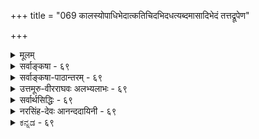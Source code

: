 +++
title = "069 कालस्योपाधिभेदात्कतिचिदभिदधत्यब्दमासादिभेदं तत्तद्रूपेण"

+++
<details><summary>मूलम्</summary>

कालस्योपाधिभेदात्कतिचिदभिदधत्यब्दमासादिभेदं तत्तद्रूपेण कालः परिणमत इति प्राहुरेके तदा तु ।  
ये तत्रोपाधयः स्युस्त इह परिणतिं प्राप्नुयुस्सानुबन्धाः नित्यो व्यापी च तादृक्परिणतिभिरसौ सर्वकार्ये निमित्तम् ॥ ६९ ॥
</details>

<details><summary>सर्वाङ्कषा - ६९</summary>

यदि कालः नित्यः विभुश्च तर्हि क्षणलवदिनादिव्यवहारः कथमित्यस्योत्तरमाह - कालस्येत्यादिना । **उपाधिभेदात्** = सूर्यपरिस्पन्दचक्षुर्निमेषादिरूपोपाधिभेदात् **कालस्य** = एकस्य नित्यस्य विभोः कालस्य अब्द- **मासादिभेदम्** = संवत्सरमासादिभेदं **कतिचित्** = नैयायिकाः, तदनुसारिणः अस्मदीयाश्च केचन अभिदधुः । **एके** = अन्ये तु 'एके मुख्यान्यकेवलाः' इत्यमरः । कालः **तत्तद्रूपेण** = संवत्सरमासक्षणादिभेदेन **परिणमते** = प्रकृतिद्रव्यवत् अस्यापि द्रव्यत्वात् परिणामं प्राप्नोतीति प्राहुः । कालस्य स्वतन्त्रप्रत्यक्षद्रव्यत्वाभ्युपगमे परिणामाङ्गीकार एव स्वरस इति एतत्पक्षे आदरातिशयं सूचयितुं 'प्राहुः' इत्युक्तम् । तदा **तु** = परिणामाङ्गीकारपक्षेऽपि **तत्र** = औपाधिकभेदपक्षे **ये** = सूर्यपरिस्पन्दचक्षुर्निमेषादयः उपाधयः स्युः, ते सर्वे, **इह** = अस्मिन् परिणामपक्षेऽपि **सानुबन्धाः** = तत्तदृतुलिङ्गादिसहितास्सन्तः परिणतिं प्राप्नुयुः, अन्यथा स्वतः परिणामासंभवात्, अव्यवस्थाप्रसङ्गः । आहत्य तु स्वरूपतः प्रकृतिवत् नित्यः व्यापी **च** = विभुश्च सर्वदेशेषु सर्वदा च कालव्यवहारदर्शनात्, **तादृक्परिणतिभिः** = पूर्वोक्ततादृशक्षणदिवसादिपरिणतिविशिष्टस्सन्नेव **असौ** = कालः **सर्वकार्ये** = सर्वेष्वपि कार्येषु **निमित्तम्** = नैयायिकमत इव निमित्तकारणं भवति ॥ 

इदं लोकायतदृष्ट्या । वेदान्तदृष्ट्या तु– 'अन्तः पुरुषरूपेण कालरूपेण यो बहिः । समन्वेत्येष सत्त्वानां भगवानात्ममायया ॥ ' ( भाग. 3-26 - 18 ) इत्येतदेव परमं सत्यम् । तथा च कालस्य नित्यविभूतेश्चेश्वरेऽन्तर्भावे, धर्मभूतज्ञानस्य जीवेऽन्तर्भावे च (जीव. 4), चित् (जीव), अचित् (प्रकृतिः), ईश्वरश्चेति तत्त्वत्रयमेव शिष्यत इति 'भोक्ता भोग्यं प्रेरितारं च मत्त्वा' (श्वे. 1 12 ) इत्युक्तः तत्त्वत्रयसिद्धान्त एव साधीयान् । इतरत्सर्वं बुद्धिवैशद्यायैव ॥ ६९ ॥
</details>


<details><summary>सर्वाङ्कषा-पाठान्तरम् - ६९</summary>

यदि कालः नित्यः विभुश्च तर्हि क्षणलवदिनादिव्यवहारः कथमित्यस्योत्तरमाह - कालस्येत्यादिना । उपाधिभेदात्‌ = सूर्यपरिस्पन्दचक्षुर्निमिषादिरूपोपाधिभेदात्‌ कालस्य = एकस्य नित्यस्य विभोः कालस्य अब्दमासादिभेदम्‌ = संवत्सरमासादिभेदं कतिचित्‌ = नैयायिकाः, तदनुसारिणः अस्मदीयाश्च केचन अभिदधुः । एके = अन्ये तु 'एके मुख्यान्यकेवलाः' इत्यमरः । कालः तत्तद्रूपेण = संवत्सरमासक्षणादिभेदेन परिणमते = प्रकृतिद्रव्यवत्‌ अस्यापि द्रव्यत्वात्‌ परिणामं प्राप्नोतीति प्राहुः । कालस्य स्वतन्त्रप्रत्यक्षद्रव्यत्वाभ्युपगमे परिणामाङ्गीकार एव स्वरस इति एतत्पक्षे आदरातिशयं सूचयितुं 'प्राहुः' इत्युक्तम्‌ । तदा तु = परिणामाङ्गीकारपक्षेऽपि तत्र = औपाधिकभेदपक्षे ये = सूर्यपरिस्पन्दचक्षुर्निमेषादयः उपाधयः स्युः, ते सर्वे, इह = अस्मिन्‌ परिणामपक्षेऽपि सानुबन्धाः = तत्तदृतुलिङ्गादिसहितास्सन्तः परिणतिं प्राप्नुयुः, अन्यथा स्वतः परिणामासंभवात्‌, अव्यवस्थाप्रसङ्गः । आहत्य तु, स्वरूपतः प्रकृतिवत्‌ नित्यः व्यापी च = विभुश्च सर्वदेशेषु सर्वदा च कालव्यवहारदर्शनात्‌, तादृक्परिणतिभिः = पूर्वोक्ततादृशक्षणदिवसादिपरिणतिविशिष्टस्सन्नेव असौ = कालः सर्वकार्ये = सर्वेष्वपि कार्येषु निमित्तम्‌ = नैयायिकमत इव निमित्तकारणं भवति ॥   
इदं लोकायतदृष्ट्या । वेदान्तदृष्ट्या तु - 'अन्तः पुरुषरूपेण कालरूपेण यो बहिः । समन्वेत्येष सत्त्वानां भगवानात्ममायया ॥' (भाग.३-२६-१८) इत्येतदेव परमं सत्यम्‌ । तथा च कालस्य नित्यविभूतेश्चेश्वरेऽन्तर्भावे, धर्मभूतज्ञानस्य जीवेऽन्तर्भावे च (जीव.४), चित्‌(जीव), अचित्‌ (प्रकृतिः), ईश्वरश्चेति तत्त्वत्रयमेव शिष्यत इति 'भोक्ता भोग्यं प्रेरितारं च मत्त्वा' (१-१२) इत्युक्तः तत्त्वत्रयसिद्धान्त एव साधीयान्‌ । इतरत्सर्वं बुद्धिवैशद्यायैव ॥ ६९ ॥
</details>


<details><summary>उत्तमूरु-वीरराघवः अलभ्यलाभः - ६९</summary>

'कल्पान्तेऽप्येककालः' इति एकत्वमुक्तं कथं घटत इति पृच्छति यदीति । उपाधिभेदम् = सूर्यपरिस्पन्दादिसंख्येयत्तामादायेति भावः । तत्त द्रूपेणेति । कालो हि द्रव्यम् । अवस्थावत्त्वञ्च द्रव्यलक्षणम् । अचेतनत्वाच्च परिणामरूपावस्था घटते इति भावः । यादवप्रकाशैरिति । सूर्येति श्लोकावृत्तावुक्तं त्रिविधा प्रकृतिरिति वचनमप्येतदीयं स्यात् । ब्रह्मकार्यत्वेऽपि अनादित्वमव्यक्त इव कथञ्चिन्निर्वाह्यम् । उपात्ते वचने, 'अजस्रपरिणामी मुहूर्तारात्रादिविभागयुक्' इत्येव ह्युक्तम्, न तु क्षणमुहूर्तादिपरिणामीति वा क्षणमुहूर्तादिविभागयुक् इति वा । तद्विमृश्य अजस्रक्षणमात्रपरिणामीत्युक्त्वा भावमाह अयं भाव इति । यदि अब्दादिरूपेणापि परिणामः, स कदा । क्षणपरिणामः प्रतिक्षणम् । अब्दपरिणामस्तु एकैकाब्दानन्तरमिति चेत् - एकैकं दिनभारभ्यापि षट्पञ्चाशदधिकदिनत्रीशतीसंख्यया अब्दनिष्पादनात् पुत्रादिजननदिनमारभ्याब्दगणनात् सौरचान्द्रसावनबार्हस्पत्यादिभेदेनाब्दव्यवहारभेदाच्चाव्यवस्था । एवं मुहूर्तादष्वपि । प्रतिक्षणं मुहूर्तसंवत्सरादिसर्वपरिणामस्वीकारेण तत्तन्नाशपर्यन्ततत्तत्संबन्धशालिनिः अब्दास्थायित्वादिकमित्युक्तावपि मुहूर्ताब्दशब्दादीनां कोऽर्थ इति विमर्शे क्षणसमुदायवैचित्रीमादायैव भेदव्युत्पादने कार्यम् । तथा च किं वृथा क्षणातिरिक्तकालपरिणामस्वीकारेण । तत्रतत्र यथेष्टं तत्समुदायविशेषग्रहणेन सर्वनिर्वाहादित्याशयः । आद्यन्तमध्यमेत्यादि । यावत्क्षणसमुदायं गृहीत्वा अब्दसंबन्ध उच्यते । तत्र प्रथमक्षणे वा मध्ये वा अन्ते वा कदा तदब्दोत्पत्तिः? नियामकाभावे नानाब्दोत्पत्तिः स्यात् । यत्र क्षणे उत्पत्तिः, तदैव तस्याब्दत्वेन व्यवहारः स्यादिति भावः । तर्हि क्षणपरिणाममपि विहाय प्रथमा तार्किकादिसरणिरेवाद्रियतामित्यत्र प्रागेव तदसंभव उक्त इत्याह अत्र चेति । कृत्स्नैकदेशेति । सर्वमिदं ग्रन्थारम्भ एव समाहितम् । एकदेशवृत्तिगुणः - संयोगादिः । अवच्छेदकान्तरनिरपेक्षमेवाव्याप्यवृत्तित्वस्वाभाव्येनोपपत्तिः । अत एव ब्रह्मणि निरवयवे घटादेरेकदेशसंबन्ध इत्यादि भाव्यम् ।   
कालव्ययस्था स्पन्दगणनयैवोच्यते । स्पन्दश्च क्रिया । सा विभौ कथं स्यात् । मध्यमपरिमाणत्वे चानित्यता स्यात् । अतोऽणुरिति जैनाः, तद् दूषयति स्पन्देति । आशा दिक् । वसनम् अम्बरम्, आशावसनो दिगम्बरः, तदनुयायिनस्तत्रोक्ताः । तोकः - बालः । आशावसनेति पाठार्जवेऽपि आशावसानेत्येव सवेत्र पाठः । तदा वस आच्छादने इति शानचि वसानेति रूपे आशाः वसानाः दिगम्बरा इति व्याख्येयम् । दुराशेति ॥ स्पन्दापेक्षायामपि सूर्यादिस्पन्दस्यैवोक्त्या कालस्य स्पन्दानपेक्षणादिति भावः स्वप्रकर्षाद्येः क्षणसंख्याधिक्यन्यूनत्वादिभिरित्यर्थः । उपलक्षणमिति । क्रियामात्रं कालोपाधिरिति तार्किकपक्षमाश्रित्य तथोक्तिः । जन्यमात्रं कालोपाधिरिति तार्किकपक्षे तु तदन्यदपि गृह्यत इति भावः । मूले तदात्वित्यस्य द्वितीयपक्षे इत्यर्थः । ननु क्षणरूपपरिणामसंख्याविशेषत एव सर्वनिर्वाहे उपाधिघटनं कथमत्रेति चेत्; उच्यते - तत्र प्रथमपक्षे ये उपाधयः स्थिताः, तेऽत्र पक्षे परिणतिं प्राप्नुयुः, व्यवच्छेदकतया परिणामे संबध्येरन्नित्यर्थः । अयं भावः - प्रथमपक्षे मासो नाम मासघकत्वाभिमताः यावन्तः क्रियारूपक्षणाः तावन्तो वा, तावत्कालमात्रस्थितजन्यपदार्थरूपो दण्डात्मककालो वा । तादृशभौतिकवस्तुविशेषावच्छिन्नपरिणामसंतानः कालपरिणामपक्षे मासः । वसन्तः, चैत्र इत्यादौ तावत्कालस्थायिऋतुमासादिलिंगमुपाधीकृत्य तदवच्छिन्नपरिणाम इत्युक्तावेव विशेषावगमः । अन्यथा सर्वस्य क्षणरूपपरिणामत्वेनाविशेषादिति । एवं विशेषरूपेणैव कालस्य तत्तत्कार्यनिमित्तता । अतः कालः सर्वकार्यनिमित्तमित्युच्यते । न तु केवलं सामान्यत इति । न कालेति । वसन्तर्तुलिंगरूपकार्यस्य ग्रीष्मर्तुकार्यहेतुत्वं न नियतमित्यर्थः । प्रध्वंसेति । प्रध्वंसोऽयं निरन्वयविनाशः । सर्वकालसत्त्वं नित्यत्वमिति यदन्यत्रोच्यते, तत् अत्र न भवति; कालस्य काले सत्त्वायोगात् । व्याप्तिः - विभुतया नित्यविभूतावपि संबन्धः । तदपि - तत् हेतुत्वमपि संनिहितत्व एव भवेत् । अतो व्यापित्वमित्यर्थः । 'पूर्वभावो हि हेतुत्वं मीयते येनकेनचित् । व्यापकस्यापि नित्यस्य धर्मिधीरन्यथा न हि' (१-स्त) इति कुसुमाञ्जलिकारिकार्थं घटयति नन्विति । यदि तस्मिन् सति तत्, तदभावे तदभावः इति अन्वयव्यतिरेकावेव कारणत्वं स्यात्, तदा विभु नित्यं वस्तु न कारणं भवेत्, विभुत्वात् क्वचिदपि देशे, नित्यत्वात् क्वचिदपि काले व्यतिरेकस्य दुर्वचत्वात् । किं तु पूर्ववर्तित्वमेव हेतुत्वम्, तत् व्यतिरेकं विनाऽपि सुग्रहम् । कारणमिति शब्दप्रमाणात् कारणत्वग्रहे तदनपेक्षणात् । ननु न पूर्ववर्तित्वमात्रं कारणत्वम्, अनियतस्य रासभादेरपि कारणत्वापत्तेः । अतो नियतपूर्ववर्तित्वमेव । नियतत्वञ्च व्यतिरेकघटितमिति शंक्ते अथ स्यादिति । अस्मिन् सत्येवेति । अस्मिन् असति कार्यं न भवतीत्यर्थे एवकारोक्ते व्यतिरेको घटक इति शंका । प्रसंगत इति । आपादनतोऽपीत्यर्थः । आपादनं हि वस्तुनः सत्त्व एव भवति । तथा च यदीदं न स्यात्, तर्हि तन्न भवेदिति नियतत्वग्रह इति भावः । ननु सर्वकारणमिति सर्वपदं किमर्थमिति चेत् - कालस्य प्रकृतस्य सर्वकारणत्वात् । एवं प्रसंगपक्षे नित्यस्यापि कार्यत्वसिद्धिः । अत एव ब्रह्मतः तदिच्छातश्च सर्वपदार्थसत्ता । ननु एवमापादनस्यापि व्याप्यव्यापकभावधटितत्वात् तस्यापि नियतत्वरूपतया तत्राप्यापादनान्तरोपन्यासेऽनवस्थापातात्, व्याप्यारोपेण व्यापकारोपस्तर्क इत्येव प्रसिद्ध्या कार्यकारणयोर्व्याप्यव्यापकभावस्य वक्तव्यात्वाच्च नियतत्वं व्यापकत्वमित्येवोच्यताम् । तच्च समानाधिकरणाभावाप्रतियोगित्वमिति चेत् - अस्यापि व्यापकत्वस्य तर्कमन्तरेणासिद्ध्या, 'तर्कः शंकानिवर्तकः' इति तर्कोपन्यासापेक्षा स्यादिति एवं कथितम् । तादृशव्यापकत्वरूपनियतत्वावलम्बनं नानिष्टम् । एवमनियतं वैकल्पिकमपि कारणं लोके शास्त्रे च दृष्टम् । नियतमप्यन्यथासिद्धमकारणत्वेनेष्टम् । अतः कारणत्वमन्यादृशमिति विचारोऽप्यस्तीत्यलमधिकेन ॥ ६९ ॥
</details>


<details><summary>सर्वार्थसिद्धिः - ६९</summary>

यदि नित्य एकः कालः, तस्य कथं परिच्छिन्नानेकस्वरूपत्वमित्यत्र प्रसिद्धं पक्षमाह - कालस्येति ॥ आदि-शब्देन भूतभविष्यत्त्वादेरपि संग्रहः । नित्यस्यापि कालस्य द्रव्यान्तराणामिवावस्थाभेदैस्सर्वमिदं स्यात् । अवस्थाश्चात्रोपाधिसंबन्धमात्ररूपा इति लघीयान्पक्षः । पक्षान्तरमाह - तत्तद्रूपेणेति । यादवप्रकाशैरप्यभ्युपगतोऽयं पक्षः - "कालोऽनाद्यनन्तोऽजस्रक्षणपरिणामी मुहूर्ताहोरात्रादिविभागयुक्सर्वेषां परिणामस्पन्दहेतुः इति वचनात् । अयं भावः - क्षणरूप एव कालस्य सर्वदा परिणामः ; तत्संख्याप्रकर्षतारतम्याम्मुहूर्तादिविभागः ; तत एव चाब्दादीनामाद्यन्तमयमाद्युत्पत्तिक्षणविकल्पचोद्यं निस्तीर्णम् । प्रतिपुरुषमिष्टक्षणारम्भेणाब्दादिगणनाऽपि युक्तैव । अत्र च स्वतः क्षणादिभेदानभ्युपगमे कथमुपाधिभिरपि भेदः स्यात् ? तेषां कालमात्रेण संबन्धे तद्विशेषकत्वायोगात्, तदंशेन संबन्धे तु स्वत एव कालांशभेदसिद्धेः । ननु कालविकारेष्वपि कृत्स्नैकदेशसंबन्धविकल्पदोषस्समानः ; विकारान्तरेण भेदेऽनवस्थाप्रसङ्गश्चेति चेन्न ; आश्रयैकदेशवृत्तिगुणादिन्यायेन निर्वाहादिति । अयं परिहार उपाधिसंबन्धमात्रपक्षेऽप्यविशिष्ट इत्यन्ये मन्यन्ते ।  
स्पन्दसन्ततिसिद्ध्यर्थं कालस्याणुत्वकल्पनम् । आशावसानतोकानां दुराशामात्रजृम्भितम् ॥  
क्रियासन्ततिवत्काले परिणामपरम्परा । किं न स्यात्स्वप्रकर्षाद्यैः परत्वादिप्रसाधिका ॥  
एकाश्रयक्रियासंख्या काल इत्याप्तभाषितम् । कालोपाधिविशेषाणां सर्वेषामुपलक्षणम् ॥  
अत्र परिणतिपक्षमनूद्य तत्राप्युपाधिव्याप्तिमाह - तदा त्विति । अनुबन्धाः - ऋतुलिङ्गादयः । आनन्तर्यनियमादुत्तरोत्तरकार्याणामुपाधिमूलत्वं च सिद्धम् । ऋतुलिङ्गादीनां तु न कालकार्यहेतुनियमः । ये तु शैवादयः कालमनित्यमव्यापिनं परिमितकार्यहेतुं च प्राहुः, तान्प्रत्याह - नित्य इति । क्षणाद्यंशस्यागन्तुकत्वेऽपि स्वरूपतो नित्यः । नित्यत्वं चात्र प्रध्वंसविरहमात्रम् ; न तु सर्वदा सत्ता, कालान्तराभावात् । व्यापित्वं तु क्षणतोऽपि स्यात्; सार्वत्रिकाणामपि केषांचिद्यौगपद्यसिद्धेः । नित्यत्वे प्रागेव प्रमाणं दर्शितम् । व्याप्तिश्च - "कालं स पचते तत्र न कालस्तत्र वै प्रभुः" इत्यादिभिस्सिद्धा । त्रिगुणविभूतिवत्कालप्रतिनियतविकारास्तत्र न सन्तीत्यर्थः । स्वविकाराणामुपादानतयाऽन्येषां निमित्ततया वाऽस्य सर्वहेतुत्वं "कालः पचति भूतानीत्यादिभिर्गम्यते । तदपि सर्वत्र सन्निहितस्य । ननु "अन्तर्बहिश्च तत्सर्वं व्याप्य नारायणः स्थितः", "सर्वव्यापी सर्वभूतान्तरात्मा इत्यादिषु एकस्य सर्वव्यापत्वं श्रूयते ; अतस्तद्व्याप्यस्य कालस्य कथं विभुत्वम् ? इत्थम् - न हि न्यूनदेशवर्तित्वमेव व्याप्यत्वम् ; तथा सति समव्याप्तिभङ्गप्रसङ्गात् । तर्हि तद्वदन्योन्यव्याप्यत्वमिह स्यादिति चेत्, किमत्रानिष्टं परस्परप्रवेश्यत्वाद्यनभ्युपगमात् । द्वयोरपि सर्वसंयोगित्वे वि[वादा]रोधाभावात् । अतो यत्र कालस्तत्र सर्वत्र परमात्माऽस्तीति तस्य कालव्यापकत्वम् । इदं च तस्य धर्मभूतज्ञानेऽपि द्रष्टव्यम् । परमात्म[नः]स्वरूपैकदेशे विश्वं व्यवस्यितमित्येतदपि तादृशव्यतिरिक्तविषयम् । अन्यथा तस्य ज्ञानानन्दत्वादेरपि एक-देशित्वप्रसङ्गात् । न चैवं सति सर्वजीवानां व्यापित्वेऽप्यविरोधः स्यादिति वाच्यम् ; अणुत्वश्रुत्या तत्प्रतिषेधात् इति । ननु कालतो देशतो व्यतिरेकग्रहणस्याशक्यत्वान्नित्यविभूनां कारणत्वमेव न सिध्यति, कुतस्सर्वकारणत्वमित्यनुयोगश्च धर्मिग्राहकेणैव निरस्तः । अस्ति हि लोकेऽप्युपदेशतोऽपि तत्तद्वस्तुषु कारणत्वग्रहणम् । अथ स्यात् - नियतपूर्वसत्त्वं कारणत्वम्, नियमश्चास्मिन्सत्येवेदं भवतीप्येवंरूपः ; तत्रावधारणसिद्धोऽन्यदा नास्तीत्ययमर्थो नित्येषु च विभुष्वग्रहण इति । मैवम् ; प्रसङ्गतोऽपि नियमसिद्धेः ; तथा हि । इदं सर्वकारणमिति बोधयतामयमाशयः - यद्येतन्न स्यात् सर्वं नोत्पद्येत । अतस्सर्वोत्पत्तिप्रयोजकमेतदिति ; न पुनर्यदा यत्रेदं नास्ति तदा तत्र सर्वं नास्तीति । अतस्सुष्ठूक्तं नित्य-व्यापिनः कालस्य सर्वकार्यहेतुत्वम् ॥ ६९ ॥ इति कालस्यारुच्छेदकप्रकारविभुत्वसर्वकार्यहेतुत्वानि ॥
</details>


<details><summary>नरसिंह-देवः आनन्ददायिनी - ६९</summary>

आक्षेपसंगतिमाह - यदीति । परिच्छिन्नेति - क्षणादिरूपेण परिच्छेदः न तु देशपरिच्छेद इति भावः । प्रसिद्धमिति - उपाधिपरिच्छेदस्य काणादादितन्त्रसिद्धत्वादिति भावः । आदिशब्देन वर्तमानत्वादिसंग्रह । द्रव्यान्तराणामिवेति । तन्त्वादीनां पटाद्यवस्थाभेदेनेवेत्यर्थः । लघीयान् पक्ष इति - अतिरिक्तपरिणामपक्षेऽप्यावश्यकत्वा- ल्लघुतरत्वमस्येति भावः । यादवप्रकाशवचनमुदाहरति - कालोऽनाद्यनन्त इतीति केचित् । श्रुतिवाक्यमित्यन्ये । परिणामपक्षे क्षणलवादिव्यापिपरिणामो न स्यात् । युगपत्परिणामद्वयस्य विरुद्धत्वात् । न चेष्टापत्तिः । संवत्सरादिपारणीमकाले क्षणादिपरिणामाभावेन तद्व्यवहाराभावप्रसङ्गादित्यत्राह - अयं भाव इति । क्षणरूप एवेति - तथा च परिणामान्तरस्यानभ्युपगमात् क्षणादिव्यवहारविरोधोऽपि नास्ति माससंवत्सरादिव्यवहारश्च तत्तत्संख्याप्रकर्षतारतम्याद्युज्यत इति भावः । एतेन अब्दादिपरिणामो द्वादशमासादिपरिणामव्यापकः किमादिमासप्रथमदिवस उत्पद्यते? उत मध्यमासमध्यदिवसे? यद्वा अन्त्यमासान्त्यदिवसे? नाद्यः; आदावेवोत्पन्नत्वे तस्मिन्नेव दिवसे मासादिषु संवत्सरव्यवहारप्रसङ्गः । किं च क्षणे संवत्सरादिपरिणामो वर्तते न वा? तत्र वृत्तौ क्षण एव संवत्सरस्स्यात् । तत्रावृत्तौ ततोऽतिरिक्तकाले संवत्सरव्यवहारो न स्यात् । न च तदोत्पन्नसंवत्सररूपपरिणामो द्वादशमासपर्यन्तस्थायी(ति)तावता परिसमाप्यत इति नैकदिवसादौ व्यवहारप्रसङ्ग इति वाच्यम्; तथात्वे व्यासज्यवृत्तिता स्यात् । तथाच तावद्दिवसानामभावात् केवलकालमात्रप्रतीतिर्न स्यात् । न च पूर्व(पूर्व)दिवसानुसन्धानपूर्वकान्त्यदिवसप्रतीतिकाले प्रतीयत इति वाच्यम्; तथात्वे तावद्दिवसपरिणामस्यैव संवत्सरत्वोपपत्तौ तदतिरिक्तपरिणामकल्पने प्रमाणाभावात् । अत एव न द्वितीयतृतीयावपीति संवत्सराद्युत्पत्तिरनुपपन्नेति शङ्कापि निरस्तेत्याह - अत एवेति । क्षणसङ्ख्याप्रकर्षविशेषस्यैवाब्दादित्वादित्यर्थः । क्षणपरिणामे सर्वप्रत्ययं प्रमाणयति - प्रतिपुरुषमिति । इष्टः - प्रमाणेनाभ्युपगतः । ननु क्षणादिप्रतीतिरप्युपाधिभिरस्तु किंपरिणामेनेत्यत आह - अत्र चेत्यादि । तदेवोपपादयति - तेषामिति । तथाच कालमात्रस्य क्षणोपाध्यवच्छिन्नत्वात् सङ्ख्यापरिमाणाद्यवच्छिन्नघटस्येव भेदो न स्यादित्यर्थः । स्वत एवेति - स्वतोंऽशाभावे औपाधिकस्याप्यसम्भवादिति भावः । नन्विति - उपाधिपक्ष एव ज्यायानित्यर्थः । आश्रयैकदेशेति - स्वपरनिर्वाहकतया कालभेदकत्वमिति भावः । ननु परिणामपक्षे क्षणपरिणामस्य क्षणिकत्वावश्यम्भावात् क्षणिकत्वानुमाने(साध्याप्रसिद्ध्या)व्याप्यत्वासिद्ध्युद्भावनं न स्यात् । नचोपाधिपक्षेऽप्ययं दोषः! क्षणोपाधीनां क्षणिकत्वाभावस्योपपादितत्वादित्यस्वरसादुपाधिपक्षमुपक्षिपति - अयं परिहार इति । कालसम्बन्धप्रकर्षः परत्वम् । तन्न्यूनत्वमपरत्वम् । सम्बन्धश्च संयोगः । स च क्रियाधीनः । क्रिया च विभुत्वेऽनुपपन्ना । तथाच न तन्निबन्धनसंयोगादिसन्मवः । न च कालस्य निष्क्रियत्वे(यस्या)प्यन्यस्य परिच्छिन्नत्वात् तत्क्रियातस्संयोग इति वाच्यम्; तथाऽपि प्रथमसंयोगानन्तरं निष्क्रियस्य स्थिरस्य तत्प्रकर्षायोगात् । विभुनश्च द्रव्यस्य संयोगमात्रस्याभावात् । तथाच परत्वादेरसम्भवप्रसङ्गात् । अणुः कालः स्पन्दसंततिसिद्ध्यर्थमङ्गीकरणीय इति जैनपक्षमनुभाषते - स्पन्देति । स्पन्दसंततिः - परत्वापरत्वहेतुक्रियासंततिः । आशावसानाः -दिगम्बराः । क्रियासंततिवदिति - यथा क्रियाप्रकर्षः कालनिष्ठः परत्वादिहेतुः तथा विभुत्वेऽपि कालस्य तन्निष्ठः परिणामपरम्पराप्रकर्षः परत्वादिहेतुरस्तु! तथाच परत्वादेरन्यथाऽप्युपपत्तेः न तदर्थमणुत्वं कल्प्यम् । यद्वा कालसम्बन्धप्रकर्षो न परत्वं तन्न्यूनता वा अपरत्वम्; अपि तु परिणामपरम्पराप्रकर्षावच्छिन्नकालयोगः परत्वं तन्न्यूनतवच्छिन्नतद्योऽगोऽपरत्वम् । योगश्च न संयोगः; अपि तु आधराधेयभा(व इति)वादिरूपसम्बन्धविशेष इति न तदर्थं कालस्याणुत्वं कल्प्यमिति भाव । नन्वणुत्वविभुत्वयोरन्यतरनिर्णयः कथम्? इति चेत्; लाघवेनैकत्वनिर्णयेन; अन्यथा समस्तदेशवर्तिनां कालयोगे कल्प्यमाने अनन्तकालकल्पनाप्रसङ्गेन गौरवप्रसङ्गात् । ननु-  
एकाश्रयक्रियासङ्ख्या कालस्तस्य तु मानतः ।  
इति ज्योतिश्शास्त्रे परिस्पन्दसंततेरेव कालत्वाभिधानात् तद्विरुद्धोक्तिर्विरुद्धेत्यत आह - एकाश्रयेति । एकः तपनादिः । तत्क्रियासङ्ख्या कालोपाधिरित्यर्थः । नन्वेवं परिणामाद्युपाध्यङ्गीकारविरोध इत्यत्राह - सर्वेषामिति । ननु क्रियासंख्यैव कालोऽस्तु किमर्थं तदुपाधित्वमङ्गीकरणीयमिति चेत्; मैवम्; क्रियादीनां कालत्वे पौर्वापर्यव्यवस्थाया अभावेन सर्वेषां यौगपद्यप्रसङ्गात् । ननु परिणतिपक्षे उपाध्यभावात् कथं तदात्वित्यादिना उपाधिरुच्यते? इत्यत्राह - परिणतिपक्षमनूद्येति । ननु तत्पक्षस्यानुपाधिपक्षत्वात्कथमुपाधिसम्बन्ध इत्याशङ्क्य परिणामस्यापि कादाचित्कतया सामग्रीसापेक्षतया तासामेवोपाधित्वादित्यत्राह - तत्रापीति । ननु ऋतुलिङ्गादिकमेव कालव्यवहारहेतुरास्त्वि(लोपाधिरस्त्वि)त्यत्राह - ऋतुलिङ्गादीनामिति । व्यभिचारित्वमित्यर्थः । ये तु शैवादय इति - क्षणलवादिभिन्नस्य पूर्वोत्तरकालेष्वभा(कालेऽभा)वादनित्यत्वमव्यापित्वं च । अत एव न सर्वहेतुत्वमिति भावः । क्षणाद्यंशस्येति - क्षणलवादीनामौपाधिकत्वपरिणामाभ्यामुपपन्नत्वादिति भावः । ननु नित्यत्वं हि सर्वकालसम्बन्धः । स च कालस्य कालान्तराभावान्न सम्भवतीत्यत्राह - नित्यत्वं चेति । प्रागभावाप्रतियोगिनः कालस्येत्यर्थः । ननु सर्वस्याप्येकक्षणसम्बन्धो न सम्भवत्यतीतादेस्संबन्धायोगादित्यत्राह - सार्वत्रिकाणामपीति । तत्काले वर्तमानानामित्यर्थः । ननूक्तेन प्रमाणेन नित्यविभूतौ कालाभाव एव प्रतीयत इत्यत्राह -त्रिगुणविभूतिवदिति । 'कालं स पचते' इत्यंशेन कालसत्त्वप्रतीतेरिति भावः । हेतुत्वबलादपि व्यापित्वं सिद्धमित्याह - तदपि सर्वत्रेति । ननु सन्निधानाभावेऽपि कारणत्वमस्तु को दोषः? इति चेन्न; अतिप्रसङ्गाभावाय कारणसन्निधानस्यापेक्षितत्वात् । विभुत्वे श्रुतिविरोधं शङ्कते - नन्विति । परिहरति - इत्थमिति । द्वयोरपीति - विभुनाऽपि संयोगसम्भवादिति भावः । अत्र इति - यत्र कालसम्बन्धस्तत्र परमात्मसम्बन्ध इत्यर्थः । अन्यार्थं चेदं वक्तव्यमित्याह - इदं चेति । धर्मभूतज्ञानस्य विभुत्वादिति भावः । ननु -  
तस्य स्वरूपैकदेशे विश्वमेतद्व्यवस्थितम् ।  
तस्यायुतायुतांशांशे विश्वशक्तिरवस्थिता ॥  
इति वचनविराधस्स्यादित्यत्राह - परमात्मन इति । विश्वशक्तिः - विश्वमित्यर्थः । अन्यथेति । ज्ञानस्य प्रादेशिकत्वे क्व (किं)चित्प्रदेशे जडत्वप्रसङ्गादिति भावः । ननु व्याप्यत्वान्यथानुपपत्त्या जीवाणु(वान्य)त्वं न स्यादित्यत्राह - न चैवमिति । ग्राहकाभावेन ग्राह्याभावं शङ्कते - अथेत्यादिना । ग्राह्यस्य बाधाादिति भावः । तर्कस्वरूपमाह - तथा हीति । आरोपितेनाभावेनापादनसभ्भवादिति भावः । न पुनरिति व्याप्तिरिति - तथा व्यतिरेकव्याप्तिसत्त्वं नापेक्षितमिति भावः ॥ ६९ ॥  
 कालस्यावच्छेदप्रकारविभुत्वसर्वकार्यहेतुत्वानि ।
</details>


<details><summary>ಕನ್ನಡ - ६९</summary>

काल ऒन्दॆ, अनेकवॆ? ऎम्ब संशयवन्नु परिहरिसुत्तारॆ-कतिचित् उपाधिभेदात् कालस्य अब्द मासादिभॆदं अभिदधति ऒन्दे कालक्कॆ उपाधिगळिन्द वर्ष मास मुन्ताद भेदवन्नु कॆलवरु हेळुत्तारॆ. इदु वैशेषिकरु हेळुव क्रम.

एके तत्तद्रूपेण कालः परिणमते इति प्राहुः मत्तॆ कॆलवरु कालवॆम्ब द्रव्यवे वर्ष मासादि रूपगळिन्द परिणामवन्नु हॊन्दुत्तदॆ ऎन्दु हेळुवरु. तदा तु तत्र ये उवाधयः सुति ते इह सानुबाः परिणतिं प्राप्नुयु ई ऎरडनॆय परिणाम पक्षदल्ल,

आ मॊदनॆय पक्षदल्लि उपाधिगळागुव पदार्थगळे अदर मुन्दिन बॆळवणिगॆ समेत परिणामवन्नु हॊन्दुववु.

84

तत्त्वमुक्ताकलाप

[श्लोक 70

ये तत्रोपाधयस्सुस्त इह परिणतिं प्राप्नुयुस्थानुबा व्यापी च ताल्कक्षरिणतिभिरसौ सर्वकार्य निमित्तं ॥

नितो

70 – [जडद्रव्यगळ विचारणॆय परमोद्देश वायुर्दोधूयते यहृदयमुडुग बम्भ्रमीति द्रुतं बे तेजो जाज्वल्य ते यादपि न जलधिर्माधं धनीति ।

'काल अखण्ड, ऒन्दे' ऎम्ब पक्षदल्लि ऒन्दे कालक्कॆ क्षणदिनादिभेद हेगॆ बरुवुदॆन्दरॆ; ऒन्दे आकाशक्कॆ घटाद्युपाधिगळन्द घटाकाश इत्यादि व्यवहारदन्तॆ आगबहुदु. हीगॆ मॊदलनॆय पक्षदल्लि कालभेदव्यवहारक्कॆ उपाधिय अवश्यकतॆ इद्दरू, कालवे क्षणदिनादिरूपवागि परिणमिसुव पक्षदल्लि उपाधिय अवश्यकतॆ एनु? ऎम्बुदु मूल प्रश्नॆ. समाधान दिनादिरूपदल्लि कालवे परिणमिसिदरू आ परिणाम निष्कारणवागियू मत्तु व्यवस्थितवादरीतियल्लि ताने आगलारदु. तिङ्गळु ऎम्ब हॆसरु ऒन्दा दरू ऒन्दॊन्दु तिङ्गळ परिणामदल्लू, शीतोष्णादिगळ तारतम्यदल्लू महत्ताद व्यत्यासविरुत्तदॆ. आद्दरिन्द ई विचित्र परिणामगळिगॆ मॊद लनॆय पक्षदल्लि उपाधिगळागुव सूर्यचलनॆ मुन्ताद वस्तुगळू आ सूर्यपरिस्पन्दद बदलावणॆगॆ कारणवाद अंशगळू, अदर मुन्दिन बॆळवणिगॆयाद मळॆ, हिम, ताप मुन्ताद कार्यगळू, इवॆल्लवू कालद

परिणामक्कू अत्यावश्यक.

सर्वकार्य

नित्यः व्याप्ति च अस्‌ ताक्षरिणतिभिः निमित्तं-नित्यवू विभुवू आद ई काल अन्तह परिणाम विशेषगळिन्द जगत्तिनल्लि नडॆयुत्तिरुव सकल कार्यगळिगू निमित्तकारणवागुत्तदॆ॥ ६९ ॥
</details>
